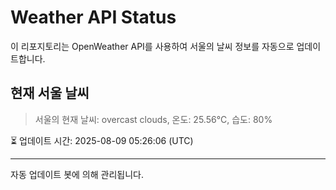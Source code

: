 
# Weather API Status

이 리포지토리는 OpenWeather API를 사용하여 서울의 날씨 정보를 자동으로 업데이트합니다.

## 현재 서울 날씨
> 서울의 현재 날씨: overcast clouds, 온도: 25.56°C, 습도: 80%

⏳ 업데이트 시간: 2025-08-09 05:26:06 (UTC)

---
자동 업데이트 봇에 의해 관리됩니다.
